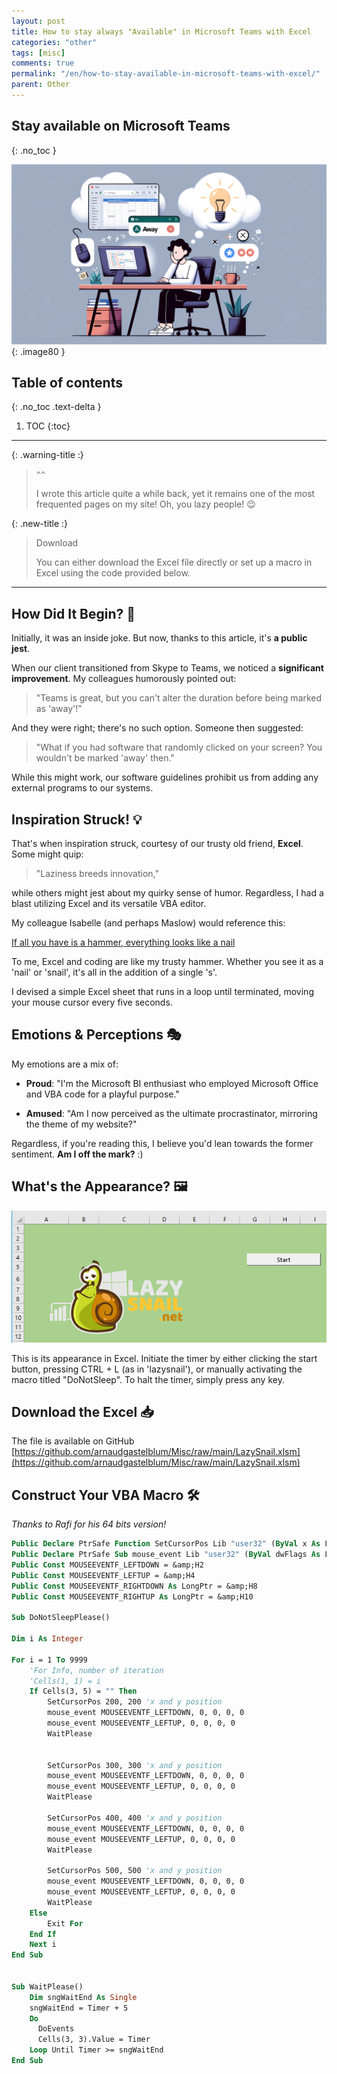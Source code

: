 ```yaml
---
layout: post
title: How to stay always "Available" in Microsoft Teams with Excel
categories: "other"
tags: [misc]
comments: true
permalink: "/en/how-to-stay-available-in-microsoft-teams-with-excel/"
parent: Other
---
```


## Stay available on Microsoft Teams
{: .no_toc }


![](/../assets/images/TeamsAway.png){: .image80 }


## Table of contents
{: .no_toc .text-delta }

1. TOC
{:toc}

---

{: .warning-title :}
>`^^`
>
>I wrote this article quite a while back, yet it remains one of the most frequented pages on my site! Oh, you lazy people! 😉

{: .new-title :}
>Download
>
>You can either download the Excel file directly or set up a macro in Excel using the code provided below.



---

## How Did It Begin? 🚀

Initially, it was an inside joke. But now, thanks to this article, it's **a public jest**.

When our client transitioned from Skype to Teams, we noticed a **significant improvement**. My colleagues humorously pointed out:
> "Teams is great, but you can't alter the duration before being marked as 'away'!"

And they were right; there's no such option. Someone then suggested:
> "What if you had software that randomly clicked on your screen? You wouldn't be marked 'away' then."

While this might work, our software guidelines prohibit us from adding any external programs to our systems.

## Inspiration Struck! 💡

That's when inspiration struck, courtesy of our trusty old friend, **Excel**. Some might quip:
> "Laziness breeds innovation," 

while others might jest about my quirky sense of humor. Regardless, I had a blast utilizing Excel and its versatile VBA editor.

My colleague Isabelle (and perhaps Maslow) would reference this: 

[If all you have is a hammer, everything looks like a nail](https://en.wiktionary.org/wiki/if_all_you_have_is_a_hammer,_everything_looks_like_a_nail)

To me, Excel and coding are like my trusty hammer. Whether you see it as a 'nail' or 'snail', it's all in the addition of a single 's'.

I devised a simple Excel sheet that runs in a loop until terminated, moving your mouse cursor every five seconds.

## Emotions & Perceptions 🎭

My emotions are a mix of:

- **Proud**: "I'm the Microsoft BI enthusiast who employed Microsoft Office and VBA code for a playful purpose."
  
- **Amused**: "Am I now perceived as the ultimate procrastinator, mirroring the theme of my website?"

Regardless, if you're reading this, I believe you'd lean towards the former sentiment. **Am I off the mark?** :)


## What's the Appearance? 🖼️

![](/assets/2020/10/image-1.png)

This is its appearance in Excel. 
Initiate the timer by either clicking the start button, pressing CTRL + L (as in 'lazysnail'), or manually activating the macro titled "DoNotSleep". 
To halt the timer, simply press any key.


## Download the Excel 📥

The file is available on GitHub
[https://github.com/arnaudgastelblum/Misc/raw/main/LazySnail.xlsm](https://github.com/arnaudgastelblum/Misc/raw/main/LazySnail.xlsm)



## Construct Your VBA Macro 🛠️

*Thanks to Rafi for his 64 bits version!*



```vb
Public Declare PtrSafe Function SetCursorPos Lib "user32" (ByVal x As LongPtr, ByVal y As LongPtr) As LongPtr
Public Declare PtrSafe Sub mouse_event Lib "user32" (ByVal dwFlags As LongPtr, ByVal dx As LongPtr, ByVal dy As LongPtr, ByVal cButtons As LongPtr, ByVal dwExtraInfo As LongPtr)
Public Const MOUSEEVENTF_LEFTDOWN = &amp;H2
Public Const MOUSEEVENTF_LEFTUP = &amp;H4
Public Const MOUSEEVENTF_RIGHTDOWN As LongPtr = &amp;H8
Public Const MOUSEEVENTF_RIGHTUP As LongPtr = &amp;H10

Sub DoNotSleepPlease()

Dim i As Integer

For i = 1 To 9999
    'For Info, number of iteration
    'Cells(1, 1) = i
    If Cells(3, 5) = "" Then
        SetCursorPos 200, 200 'x and y position
        mouse_event MOUSEEVENTF_LEFTDOWN, 0, 0, 0, 0
        mouse_event MOUSEEVENTF_LEFTUP, 0, 0, 0, 0
        WaitPlease
        
        
        SetCursorPos 300, 300 'x and y position
        mouse_event MOUSEEVENTF_LEFTDOWN, 0, 0, 0, 0
        mouse_event MOUSEEVENTF_LEFTUP, 0, 0, 0, 0
        WaitPlease
        
        SetCursorPos 400, 400 'x and y position
        mouse_event MOUSEEVENTF_LEFTDOWN, 0, 0, 0, 0
        mouse_event MOUSEEVENTF_LEFTUP, 0, 0, 0, 0
        WaitPlease
        
        SetCursorPos 500, 500 'x and y position
        mouse_event MOUSEEVENTF_LEFTDOWN, 0, 0, 0, 0
        mouse_event MOUSEEVENTF_LEFTUP, 0, 0, 0, 0
        WaitPlease
    Else
        Exit For
    End If
    Next i
End Sub


Sub WaitPlease()
    Dim sngWaitEnd As Single
    sngWaitEnd = Timer + 5
    Do
      DoEvents
      Cells(3, 3).Value = Timer
    Loop Until Timer >= sngWaitEnd
End Sub
```

